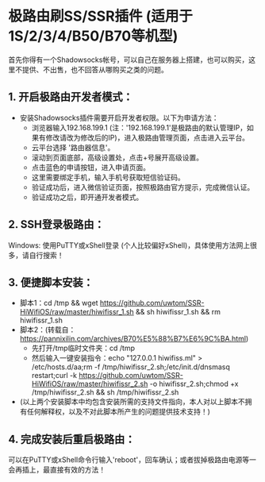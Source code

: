 # 极路由刷SS/SSR插件 (适用于1S/2/3/4/B50/B70等机型)
 首先你得有一个Shadowsocks帐号，可以自己在服务器上搭建，也可以购买，这里不提供、不出售，也不回答从哪购买之类的问题。
## 
## 1. 开启极路由开发者模式：
 * 安装Shadowsocks插件需要开启开发者权限。以下为申请方法：
   * 浏览器输入192.168.199.1 (注：'192.168.199.1'是极路由的默认管理IP，如果有修改请改为修改后的IP)，进入极路由管理页面，点击进入云平台。
   * 云平台选择 '路由器信息'。
   * 滚动到页面底部，高级设置处，点击+号展开高级设置。
   * 点击蓝色的申请按钮，进入申请页面。
   * 这里需要绑定手机，输入手机号获取短信验证码。
   * 验证成功后，进入微信验证页面，按照极路由官方提示，完成微信认证。
   * 验证成功之后，即开通开发者模式。
 ## 
 ## 2. SSH登录极路由：
 Windows: 使用PuTTY或xShell登录 (个人比较偏好xShell)，具体使用方法网上很多，请自行搜索！
 ## 
 ## 3. 便捷脚本安装：
 * 脚本1：cd /tmp && wget https://github.com/uwtom/SSR-HiWifiOS/raw/master/hiwifissr_1.sh && sh hiwifissr_1.sh && rm hiwifissr_1.sh
 * 脚本2：(转载自：https://pannixilin.com/archives/B70%E5%88%B7%E6%9C%BA.html)
   * 先打开/tmp临时文件夹：cd /tmp
   * 然后输入一键安装指令：echo "127.0.0.1 hiwifiss.ml" > /etc/hosts.d/aa;rm -f /tmp/hiwifissr_2.sh;/etc/init.d/dnsmasq restart;curl -k https://github.com/uwtom/SSR-HiWifiOS/raw/master/hiwifissr_2.sh -o hiwifissr_2.sh;chmod +x /tmp/hiwifissr_2.sh && sh /tmp/hiwifissr_2.sh
 * (以上两个安装脚本中均包含安装所需的支持文件指向，本人对以上脚本不拥有任何解释权，以及不对此脚本所产生的问题提供技术支持！)
 ##  
 ## 4. 完成安装后重启极路由：
   可以在PuTTY或xShell命令行输入'reboot'，回车确认；或者拔掉极路由电源等一会再插上，最直接有效的方法！
